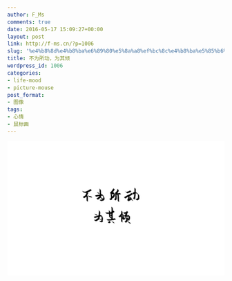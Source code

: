 ```yaml
---
author: F_Ms
comments: true
date: 2016-05-17 15:09:27+00:00
layout: post
link: http://f-ms.cn/?p=1006
slug: '%e4%b8%8d%e4%b8%ba%e6%89%80%e5%8a%a8%ef%bc%8c%e4%b8%ba%e5%85%b6%e5%80%be'
title: 不为所动，为其倾
wordpress_id: 1006
categories:
- life-mood
- picture-mouse
post_format:
- 图像
tags:
- 心情
- 鼠标画
---
```


![不为所动，为其倾_20160517](/img/post/wp/2016/05/不为所动，为其倾_20160517.png)
